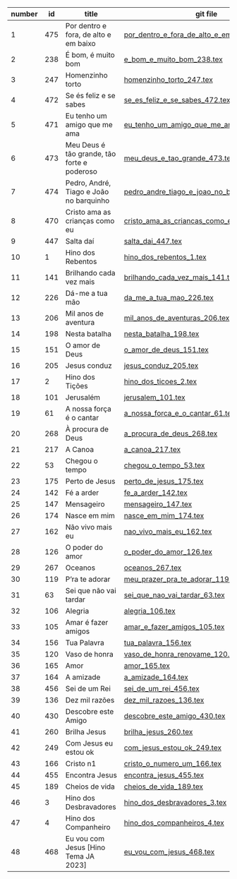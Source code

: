 number  | id    | title | git file | site link | 
---|-------|-------|----------|-----------| 
1 | 475 | Por dentro e fora, de alto e em baixo | [por_dentro_e_fora_de_alto_e_em_baixo_475.tex](https://github.com/psalterio/repository/blob/master/songs/pt/por_dentro_e_fora_de_alto_e_em_baixo_475.tex) | http://www.psalterio.net/475|  
2 | 238 | É bom, é muito bom | [e_bom_e_muito_bom_238.tex](https://github.com/psalterio/repository/blob/master/songs/pt/e_bom_e_muito_bom_238.tex) | http://www.psalterio.net/238|  
3 | 247 | Homenzinho torto | [homenzinho_torto_247.tex](https://github.com/psalterio/repository/blob/master/songs/pt/homenzinho_torto_247.tex) | http://www.psalterio.net/247|  
4 | 472 | Se és feliz e se sabes | [se_es_feliz_e_se_sabes_472.tex](https://github.com/psalterio/repository/blob/master/songs/pt/se_es_feliz_e_se_sabes_472.tex) | http://www.psalterio.net/472|  
5 | 471 | Eu tenho um amigo que me ama | [eu_tenho_um_amigo_que_me_ama_471.tex](https://github.com/psalterio/repository/blob/master/songs/pt/eu_tenho_um_amigo_que_me_ama_471.tex) | http://www.psalterio.net/471|  
6 | 473 | Meu Deus é tão grande, tão forte e poderoso | [meu_deus_e_tao_grande_473.tex](https://github.com/psalterio/repository/blob/master/songs/pt/meu_deus_e_tao_grande_473.tex) | http://www.psalterio.net/473|  
7 | 474 | Pedro, André, Tiago e João no barquinho | [pedro_andre_tiago_e_joao_no_barquinho_474.tex](https://github.com/psalterio/repository/blob/master/songs/pt/pedro_andre_tiago_e_joao_no_barquinho_474.tex) | http://www.psalterio.net/474|  
8 | 470 | Cristo ama as crianças como eu | [cristo_ama_as_criancas_como_eu_470.tex](https://github.com/psalterio/repository/blob/master/songs/pt/cristo_ama_as_criancas_como_eu_470.tex) | http://www.psalterio.net/470|  
9 | 447 | Salta daí | [salta_dai_447.tex](https://github.com/psalterio/repository/blob/master/songs/pt/salta_dai_447.tex) | http://www.psalterio.net/447|  
10 | 1 | Hino dos Rebentos | [hino_dos_rebentos_1.tex](https://github.com/psalterio/repository/blob/master/songs/pt/hino_dos_rebentos_1.tex) | http://www.psalterio.net/1|
11 | 141 | Brilhando cada vez mais | [brilhando_cada_vez_mais_141.tex](https://github.com/psalterio/repository/blob/master/songs/pt/brilhando_cada_vez_mais_141.tex) | http://www.psalterio.net/141|
12 | 226 | Dá-me a tua mão | [da_me_a_tua_mao_226.tex](https://github.com/psalterio/repository/blob/master/songs/pt/da_me_a_tua_mao_226.tex) | http://www.psalterio.net/226|  
13 | 206 | Mil anos de aventura | [mil_anos_de_aventuras_206.tex](https://github.com/psalterio/repository/blob/master/songs/pt/mil_anos_de_aventuras_206.tex) | http://www.psalterio.net/206|  
14 | 198 | Nesta batalha | [nesta_batalha_198.tex](https://github.com/psalterio/repository/blob/master/songs/pt/nesta_batalha_198.tex) | http://www.psalterio.net/198|  
15 | 151 | O amor de Deus | [o_amor_de_deus_151.tex](https://github.com/psalterio/repository/blob/master/songs/pt/o_amor_de_deus_151.tex) | http://www.psalterio.net/151|  
16 | 205 | Jesus conduz | [jesus_conduz_205.tex](https://github.com/psalterio/repository/blob/master/songs/pt/jesus_conduz_205.tex) | http://www.psalterio.net/205|  
17 | 2 | Hino dos Tições | [hino_dos_ticoes_2.tex](https://github.com/psalterio/repository/blob/master/songs/pt/hino_dos_ticoes_2.tex) | http://www.psalterio.net/2|  
18 | 101 | Jerusalém | [jerusalem_101.tex](https://github.com/psalterio/repository/blob/master/songs/pt/jerusalem_101.tex) | http://www.psalterio.net/101|  
19 | 61 | A nossa força é o cantar | [a_nossa_forca_e_o_cantar_61.tex](https://github.com/psalterio/repository/blob/master/songs/pt/a_nossa_forca_e_o_cantar_61.tex) | http://www.psalterio.net/61|  
20 | 268 | À procura de Deus | [a_procura_de_deus_268.tex](https://github.com/psalterio/repository/blob/master/songs/pt/a_procura_de_deus_268.tex) | http://www.psalterio.net/268|  
21 | 217 | A Canoa | [a_canoa_217.tex](https://github.com/psalterio/repository/blob/master/songs/pt/a_canoa_217.tex) | http://www.psalterio.net/217|  
22 | 53 | Chegou o tempo | [chegou_o_tempo_53.tex](https://github.com/psalterio/repository/blob/master/songs/pt/chegou_o_tempo_53.tex) | http://www.psalterio.net/53|  
23 | 175 | Perto de Jesus  | [perto_de_jesus_175.tex](https://github.com/psalterio/repository/blob/master/songs/pt/perto_de_jesus_175.tex) | http://www.psalterio.net/157|  
24 | 142 | Fé a arder | [fe_a_arder_142.tex](https://github.com/psalterio/repository/blob/master/songs/pt/fe_a_arder_142.tex) | http://www.psalterio.net/142|  
25 | 147 | Mensageiro | [mensageiro_147.tex](https://github.com/psalterio/repository/blob/master/songs/pt/mensageiro_147.tex) | http://www.psalterio.net/147|  
26 | 174 | Nasce em mim | [nasce_em_mim_174.tex](https://github.com/psalterio/repository/blob/master/songs/pt/nasce_em_mim_174.tex) | http://www.psalterio.net/174|  
27 | 162 | Não vivo mais eu | [nao_vivo_mais_eu_162.tex](https://github.com/psalterio/repository/blob/master/songs/pt/nao_vivo_mais_eu_162.tex) | http://www.psalterio.net/162|  
28 | 126 | O poder do amor | [o_poder_do_amor_126.tex](https://github.com/psalterio/repository/blob/master/songs/pt/o_poder_do_amor_126.tex) | http://www.psalterio.net/126|  
29 | 267 | Oceanos | [oceanos_267.tex](https://github.com/psalterio/repository/blob/master/songs/pt/oceanos_267.tex) | http://www.psalterio.net/267|  
30 | 119 | P’ra te adorar | [meu_prazer_pra_te_adorar_119.tex](https://github.com/psalterio/repository/blob/master/songs/pt/meu_prazer_pra_te_adorar_119.tex) | http://www.psalterio.net/119|  
31 | 63 | Sei que não vai tardar | [sei_que_nao_vai_tardar_63.tex](https://github.com/psalterio/repository/blob/master/songs/pt/sei_que_nao_vai_tardar_63.tex) | http://www.psalterio.net/63|
32 | 106 | Alegria | [alegria_106.tex](https://github.com/psalterio/repository/blob/master/songs/pt/alegria_106.tex) | http://www.psalterio.net/106|
33 | 105 | Amar é fazer amigos | [amar_e_fazer_amigos_105.tex](https://github.com/psalterio/repository/blob/master/songs/pt/amar_e_fazer_amigos_105.tex) | http://www.psalterio.net/105|  
34 | 156 | Tua Palavra | [tua_palavra_156.tex](https://github.com/psalterio/repository/blob/master/songs/pt/tua_palavra_156.tex) | http://www.psalterio.net/156|  
35 | 120 | Vaso de honra | [vaso_de_honra_renovame_120.tex](https://github.com/psalterio/repository/blob/master/songs/pt/vaso_de_honra_renovame_120.tex) | http://www.psalterio.net/120|  
36 | 165 | Amor | [amor_165.tex](https://github.com/psalterio/repository/blob/master/songs/pt/amor_165.tex) | http://www.psalterio.net/165|  
37 | 164 | A amizade | [a_amizade_164.tex](https://github.com/psalterio/repository/blob/master/songs/pt/a_amizade_164.tex) | http://www.psalterio.net/164|  
38 | 456 | Sei de um Rei | [sei_de_um_rei_456.tex](https://github.com/psalterio/repository/blob/master/songs/pt/sei_de_um_rei_456.tex) | http://www.psalterio.net/456|  
39 | 136 | Dez mil razões | [dez_mil_razoes_136.tex](https://github.com/psalterio/repository/blob/master/songs/pt/dez_mil_razoes_136.tex) | http://www.psalterio.net/136|  
40 | 430 | Descobre este Amigo | [descobre_este_amigo_430.tex](https://github.com/psalterio/repository/blob/master/songs/pt/descobre_este_amigo_430.tex) | http://www.psalterio.net/430|  
41 | 260 | Brilha Jesus | [brilha_jesus_260.tex](https://github.com/psalterio/repository/blob/master/songs/pt/brilha_jesus_260.tex) | http://www.psalterio.net/260|  
42 | 249 | Com Jesus eu estou ok | [com_jesus_estou_ok_249.tex](https://github.com/psalterio/repository/blob/master/songs/pt/com_jesus_estou_ok_249.tex) | http://www.psalterio.net/249|  
43 | 166 | Cristo n1 | [cristo_o_numero_um_166.tex](https://github.com/psalterio/repository/blob/master/songs/pt/cristo_o_numero_um_166.tex) | http://www.psalterio.net/166|  
44 | 455 | Encontra Jesus | [encontra_jesus_455.tex](https://github.com/psalterio/repository/blob/master/songs/pt/encontra_jesus_455.tex) | http://www.psalterio.net/455|  
45 | 189 | Cheios de vida | [cheios_de_vida_189.tex](https://github.com/psalterio/repository/blob/master/songs/pt/cheios_de_vida_189.tex) | http://www.psalterio.net/189|  
46 | 3 | Hino dos Desbravadores | [hino_dos_desbravadores_3.tex](https://github.com/psalterio/repository/blob/master/songs/pt/hino_dos_desbravadores_3.tex) | http://www.psalterio.net/3|  
47 | 4 | Hino dos Companheiro | [hino_dos_companheiros_4.tex](https://github.com/psalterio/repository/blob/master/songs/pt/hino_dos_companheiros_4.tex) | http://www.psalterio.net/4|  
48 | 468 | Eu vou com Jesus [Hino Tema JA 2023] | [eu_vou_com_jesus_468.tex](https://github.com/psalterio/repository/blob/master/songs/pt/eu_vou_com_jesus_468.tex) | http://www.psalterio.net/468|  
